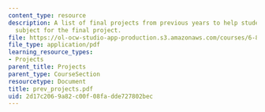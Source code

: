 ```yaml
---
content_type: resource
description: A list of final projects from previous years to help students pick a
  subject for the final project.
file: https://ol-ocw-studio-app-production.s3.amazonaws.com/courses/6-824-distributed-computer-systems-engineering-spring-2006/2d17c2069a82c00f08fadde727802bec_prev_projects.pdf
file_type: application/pdf
learning_resource_types:
- Projects
parent_title: Projects
parent_type: CourseSection
resourcetype: Document
title: prev_projects.pdf
uid: 2d17c206-9a82-c00f-08fa-dde727802bec
---
```

